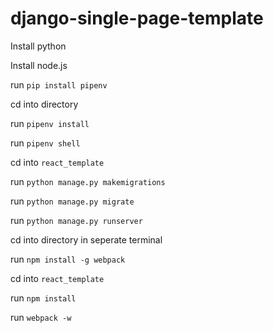 # django-single-page-template

Install python

Install node.js

run `pip install pipenv`

cd into directory

run `pipenv install`

run `pipenv shell`

cd into `react_template`

run `python manage.py makemigrations`

run `python manage.py migrate`

run `python manage.py runserver`


cd into directory in seperate terminal

run `npm install -g webpack`

cd into `react_template`

run `npm install`

run `webpack -w`
